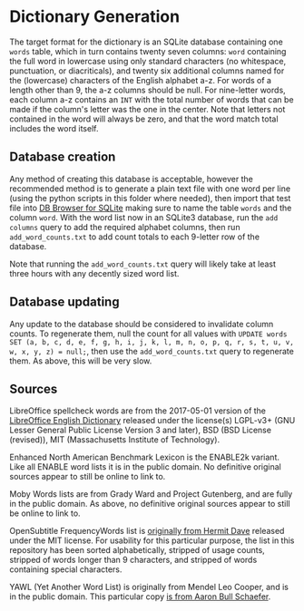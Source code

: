 # Dictionary Generation

The target format for the dictionary is an SQLite database containing one `words` table, which in turn contains twenty seven columns: `word` containing the full word in lowercase using only standard characters (no whitespace, punctuation, or diacriticals), and twenty six additional columns named for the (lowercase) characters of the English alphabet a-z. For words of a length other than 9, the a-z columns should be null. For nine-letter words, each column a-z contains an `INT` with the total number of words that can be made if the column's letter was the one in the center. Note that letters not contained in the word will always be zero, and that the word match total includes the word itself.

## Database creation

Any method of creating this database is acceptable, however the recommended method is to generate a plain text file with one word per line (using the python scripts in this folder where needed), then import that test file into [DB Browser for SQLite](http://sqlitebrowser.org/) making sure to name the table `words` and the column `word`. With the word list now in an SQLite3 database, run the `add columns` query to add the required alphabet columns, then run `add_word_counts.txt` to add count totals to each 9-letter row of the database.

Note that running the `add_word_counts.txt` query will likely take at least three hours with any decently sized word list.

## Database updating

Any update to the database should be considered to invalidate column counts. To regenerate them, null the count for all values with `UPDATE words SET (a, b, c, d, e, f, g, h, i, j, k, l, m, n, o, p, q, r, s, t, u, v, w, x, y, z) = null;`, then use the `add_word_counts.txt` query to regenerate them. As above, this will be very slow.

## Sources

LibreOffice spellcheck words are from the 2017-05-01 version of the [LibreOffice English Dictionary](https://extensions.libreoffice.org/extensions/english-dictionaries/2017-07.01) released under the license(s) LGPL-v3+ (GNU Lesser General Public License Version 3 and later), BSD (BSD License (revised)), MIT (Massachusetts Institute of Technology).

Enhanced North American Benchmark Lexicon is the ENABLE2k variant. Like all ENABLE word lists it is in the public domain. No definitive original sources appear to still be online to link to.

Moby Words lists are from Grady Ward and Project Gutenberg, and are fully in the public domain. As above, no definitive original sources appear to still be online to link to.

OpenSubtitle FrequencyWords list is [originally from Hermit Dave](https://github.com/hermitdave/FrequencyWords) released under the MIT license. For usability for this particular purpose, the list in this repository has been sorted alphabetically, stripped of usage counts, stripped of words longer than 9 characters, and stripped of words containing special characters.

YAWL (Yet Another Word List) is originally from Mendel Leo Cooper, and is in the public domain. This particular copy [is from Aaron Bull Schaefer](https://github.com/elasticdog/yawl).
